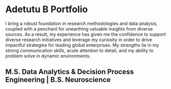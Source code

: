 # Adetutu B Portfolio
I bring a robust foundation in research methodologies and data analysis, coupled with a penchant for unearthing valuable insights from diverse sources. As a result, my experience has given me the confidence to support diverse research initiatives and leverage my curiosity in order to drive impactful strategies for leading global enterprises. My strengths lie in my strong communication skills, acute attention to detail, and my ability to problem solve in dynamic environments.
## M.S. Data Analytics &amp; Decision Process Engineering | B.S. Neuroscience
